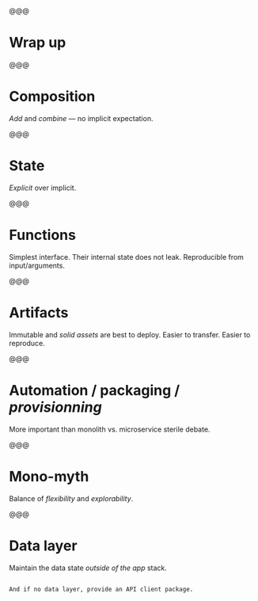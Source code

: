 <!-- .slide: data-background="images/CNV00031.jpg" -->

@@@

<!-- .slide: data-background="images/CNV00031.jpg" data-state="background-light" -->

# Wrap up

@@@

# Composition

*Add* and *combine* — no implicit expectation.

@@@

# State

*Explicit* over implicit.

@@@

# Functions

Simplest interface. Their internal state does not leak. Reproducible from input/arguments.

@@@

# Artifacts

Immutable and *solid assets* are best to deploy. Easier to transfer. Easier to reproduce.

@@@

# Automation / packaging / *provisionning*

More important than monolith vs. microservice sterile debate.

@@@

# Mono-myth

Balance of *flexibility* and *explorability*.

@@@

# Data layer

Maintain the data state *outside of the app* stack.

~~~~

And if no data layer, provide an API client package.
